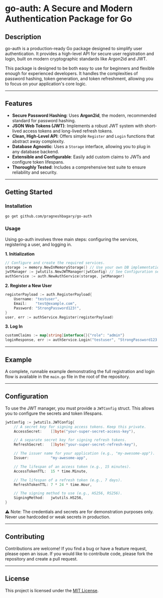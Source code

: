 # go-auth: A Secure and Modern Authentication Package for Go

## Description

go-auth is a production-ready Go package designed to simplify user authentication. It provides a high-level API for secure user registration and login, built on modern cryptographic standards like Argon2id and JWT.

This package is designed to be both easy to use for beginners and flexible enough for experienced developers. It handles the complexities of password hashing, token generation, and token refreshment, allowing you to focus on your application's core logic.

---

## Features

- **Secure Password Hashing**: Uses **Argon2id**, the modern, recommended standard for password hashing.
- **JSON Web Tokens (JWT)**: Implements a robust JWT system with short-lived access tokens and long-lived refresh tokens.
- **Clean, High-Level API**: Offers simple `Register` and `Login` functions that abstract away complexity.
- **Database Agnostic**: Uses a `Storage` interface, allowing you to plug in any database backend.
- **Extensible and Configurable**: Easily add custom claims to JWTs and configure token lifespans.
- **Thoroughly Tested**: Includes a comprehensive test suite to ensure reliability and security.

---

## Getting Started

### Installation

```bash
go get github.com/pragneshbagary/go-auth
```

### Usage

Using go-auth involves three main steps: configuring the services, registering a user, and logging in.

**1. Initialization**

```go
// Configure and create the required services.
storage := memory.NewInMemoryStorage() // Use your own DB implementation here
jwtManager := jwtutils.NewJWTManager(jwtConfig) // See Configuration section below
authService := auth.NewAuthService(storage, jwtManager)
```

**2. Register a New User**

```go
registerPayload := auth.RegisterPayload{
	Username: "testuser",
	Email:    "test@example.com",
	Password: "StrongPassword123!",
}
user, err := authService.Register(registerPayload)
```

**3. Log In**

```go
customClaims := map[string]interface{}{"role": "admin"}
loginResponse, err := authService.Login("testuser", "StrongPassword123!", customClaims)
```

---
## Example

A complete, runnable example demonstrating the full registration and login flow is available in the `main.go` file in the root of the repository.

---

## Configuration

To use the JWT manager, you must provide a `JWTConfig` struct. This allows you to configure the secrets and token lifespans.

```go
jwtConfig := jwtutils.JWTConfig{
    // A secret key for signing access tokens. Keep this private.
    AccessSecret:    []byte("your-super-secret-access-key"),

    // A separate secret key for signing refresh tokens.
    RefreshSecret:   []byte("your-super-secret-refresh-key"),

    // The issuer name for your application (e.g., "my-awesome-app").
    Issuer:          "my-awesome-app",

    // The lifespan of an access token (e.g., 15 minutes).
    AccessTokenTTL:  15 * time.Minute,

    // The lifespan of a refresh token (e.g., 7 days).
    RefreshTokenTTL: 7 * 24 * time.Hour,

    // The signing method to use (e.g., HS256, RS256).
    SigningMethod:   jwtutils.HS256,
}
```
⚠️ Note: The credentials and secrets are for demonstration purposes only. Never use hardcoded or weak secrets in production.

---

## Contributing

Contributions are welcome! If you find a bug or have a feature request, please open an issue. If you would like to contribute code, please fork the repository and create a pull request.

---

## License

This project is licensed under the [MIT License](LICENSE).
